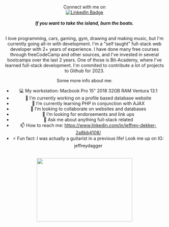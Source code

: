 <div align="center"> 
  Connect with me on
 </div>
<div id="badges" align="center">
  <a href="https://www.linkedin.com/in/jeffrey-dekker-2a8bb4108/">
    <img src="https://img.shields.io/badge/LinkedIn-blue?style=for-the-badge&logo=linkedin&logoColor=white" alt="LinkedIn Badge"/>
  </a>
</div>

<br>

<div align="center">
  <em><strong> If you want to take the island, burn the boats. </strong></em>
  
  <br>
  <br>

  I love programming, cars, gaming, gym, drawing and making music, but I'm currently going all-in 
  with development.
  I'm a "self taught" full-stack web developer with 2+ years of experience. I have done many free courses through freeCodeCamp and other sources, and I've invested in several bootcamps over the last 2 years. One of those is Bit-Academy, where I've learned full-stack development. I'm commited to contribute a lot of projects to Github for 2023.

  Some more info about me:
  - 💻 My workstation: Macbook Pro 15" 2018 32GB RAM Ventura 13.1
  - 🔭 I’m currently working on a profile based database website
  - 🌱 I’m currently learning PHP in conjunction with AJAX
  - 👯 I’m looking to collaborate on websites and databases
  - 🤔 I’m looking for endorsements and link ups
  - 💬 Ask me about anything full-stack related
  - 📫 How to reach me: https://www.linkedin.com/in/jeffrey-dekker-2a8bb4108/
  - ⚡ Fun fact: I was actually a guitarist in a previous life! Look me up on IG: jeffreydagger
</div>

<br>

<div id="header" align="center">
  <img src="https://media.giphy.com/media/qgQUggAC3Pfv687qPC/giphy.gif" width="300" height="200"/>
</div>
